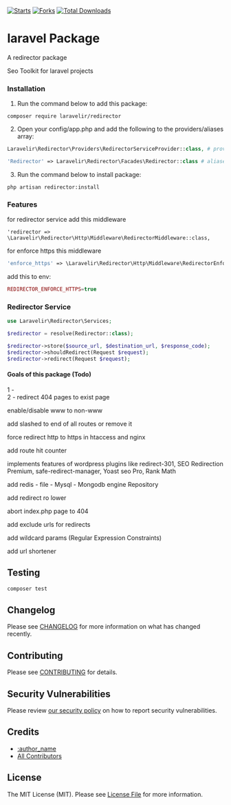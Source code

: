 [![Starts](https://img.shields.io/github/stars/laravelir/redirector?style=flat&logo=github)](https://github.com/laravelir/redirector/forks)  [![Forks](https://img.shields.io/github/forks/laravelir/redirector?style=flat&logo=github)](https://github.com/laravelir/redirector/stargazers) [![Total Downloads](https://img.shields.io/packagist/dt/laravelir/redirector.svg?style=flat-square)](https://packagist.org/packages/laravelir/redirector)

  


# laravel Package

A redirector package

Seo Toolkit for laravel projects

### Installation

1. Run the command below to add this package:

```
composer require laravelir/redirector
```

2. Open your config/app.php and add the following to the providers/aliases array:

```php
Laravelir\Redirector\Providers\RedirectorServiceProvider::class, # provider
```

```php
'Redirector' => Laravelir\Redirector\Facades\Redirector::class # aliases
```

3. Run the command below to install package:

```
php artisan redirector:install
```

### Features

for redirector service add this middleware
```
'redirector => \Laravelir\Redirector\Http\Middleware\RedirectorMiddleware::class,
```

for enforce https this middleware
```php
'enforce_https' => \Laravelir\Redirector\Http\Middleware\RedirectorEnforceHttps::class,
```
add this to env:
```php
REDIRECTOR_ENFORCE_HTTPS=true
```



### Redirector Service

```php
use Laravelir\Redirector\Services;

$redirector = resolve(Redirector::class);

$redirector->store($source_url, $destination_url, $response_code);
$redirector->shouldRedirect(Request $request);
$redirector->redirect(Request $request);

```


#### Goals of this package (Todo)

1 -  
2 - redirect 404 pages to exist page


enable/disable www to non-www

add slashed to end of all routes or remove it

force redirect http to https in htaccess and nginx

add route hit counter

implements features of wordpress plugins like redirect-301, SEO Redirection Premium, safe-redirect-manager, Yoast seo Pro,  Rank Math 

add redis - file - Mysql - Mongodb engine Repository

add redirect ro lower

abort index.php page to 404

add exclude urls for redirects 

add wildcard params (Regular Expression Constraints)

add url shortener

## Testing

```bash
composer test
```

## Changelog

Please see [CHANGELOG](CHANGELOG.md) for more information on what has changed recently.

## Contributing

Please see [CONTRIBUTING](.github/CONTRIBUTING.md) for details.

## Security Vulnerabilities

Please review [our security policy](../../security/policy) on how to report security vulnerabilities.

## Credits

- [:author_name](https://github.com/:author_username)
- [All Contributors](../../contributors)

## License

The MIT License (MIT). Please see [License File](LICENSE.md) for more information.
